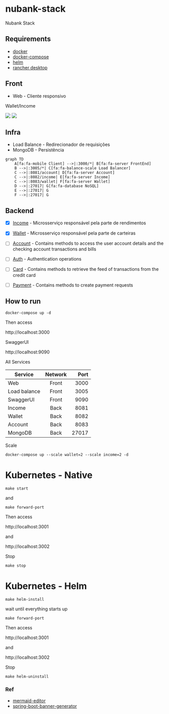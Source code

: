 # nubank-stack

Nubank Stack

## Requirements

* [docker](https://docs.docker.com/get-docker)
* [docker-compose](https://docs.docker.com/compose/install)
* [helm](https://rancherdesktop.io/)
* [rancher desktop](https://rancherdesktop.io/)

## Front
* Web - Cliente responsivo 

Wallet/Income

![](doc/wallet.png)
![](doc/income-cdi.png)


## Infra
* Load Balance - Redirecionador de requisições 
* MongoDB      - Persistência

```mermaid
graph TD
    A[fa:fa-mobile Client] -->|:3000/*| B[fa:fa-server FrontEnd]
    B -->|:3005/*| C[fa:fa-balance-scale Load Balancer]
    C -->|:8081/account| D[fa:fa-server Account]
    C -->|:8082/income| E[fa:fa-server Income]
    C -->|:8083/wallet| F[fa:fa-server Wallet]
    D -->|:27017| G[fa:fa-database NoSQL]
    E -->|:27017| G
    F -->|:27017| G
```

## Backend
- [x] [Income](app/backend/income)  - Microsserviço responsável pela parte de rendimentos
- [x] [Wallet](app/backend/wallet)   - Microsserviço responsável pela parte de carteiras
- [ ] [Account](app/backend/account)  - Contains methods to access the user account details and the checking account transactions and bills
- [ ] [Auth](app/backend/auth)     - Authentication operations
- [ ] [Card](app/backend/card)     - Contains methods to retrieve the feed of transactions from the credit card
- [ ] [Payment](app/backend/payment)  - Contains methods to create payment requests


## How to run

```
docker-compose up -d
```

Then access 

http://localhost:3000

SwaggerUI

http://localhost:9090

All Services 

| Service      | Network |  Port |
|--------------|:-------:|------:|
| Web          |  Front  |  3000 |
| Load balance |  Front  |  3005 |
| SwaggerUI    |  Front  |  9090 |
| Income       |  Back   |  8081 |
| Wallet       |  Back   |  8082 |
| Account      |  Back   |  8083 |
| MongoDB      |  Back   | 27017 |


Scale 

```
docker-compose up --scale wallet=2 --scale income=2 -d
```

# Kubernetes - Native

```
make start
```
and
```
make forward-port
```

Then access 

http://localhost:3001

and 

http://localhost:3002


Stop

```
make stop
```


# Kubernetes - Helm

```
make helm-install
```

wait until everything starts up

```
make forward-port
```

Then access

http://localhost:3001

and

http://localhost:3002


Stop

```
make helm-uninstall
```

### Ref

* [mermaid-editor](https://mermaidjs.github.io/mermaid-live-editor)
* [spring-boot-banner-generator](https://springhow.com/spring-boot-banner-generator/)